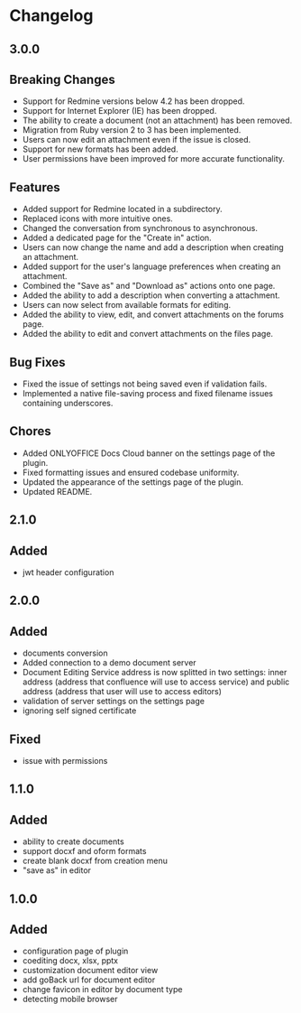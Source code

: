 # Changelog

## 3.0.0
## Breaking Changes

- Support for Redmine versions below 4.2 has been dropped.
- Support for Internet Explorer (IE) has been dropped.
- The ability to create a document (not an attachment) has been removed.
- Migration from Ruby version 2 to 3 has been implemented.
- Users can now edit an attachment even if the issue is closed.
- Support for new formats has been added.
- User permissions have been improved for more accurate functionality.

## Features

- Added support for Redmine located in a subdirectory.
- Replaced icons with more intuitive ones.
- Changed the conversation from synchronous to asynchronous.
- Added a dedicated page for the "Create in" action.
- Users can now change the name and add a description when creating an attachment.
- Added support for the user's language preferences when creating an attachment.
- Combined the "Save as" and "Download as" actions onto one page.
- Added the ability to add a description when converting a attachment.
- Users can now select from available formats for editing.
- Added the ability to view, edit, and convert attachments on the forums page.
- Added the ability to edit and convert attachments on the files page.

## Bug Fixes

- Fixed the issue of settings not being saved even if validation fails.
- Implemented a native file-saving process and fixed filename issues containing underscores.

## Chores

- Added ONLYOFFICE Docs Cloud banner on the settings page of the plugin.
- Fixed formatting issues and ensured codebase uniformity.
- Updated the appearance of the settings page of the plugin.
- Updated README.

## 2.1.0
## Added
- jwt header configuration

## 2.0.0
## Added
- documents conversion
- Added connection to a demo document server
- Document Editing Service address is now splitted in two settings: inner address (address that confluence will use to access service) and public address (address that user will use to access editors)
- validation of server settings on the settings page
- ignoring self signed certificate

## Fixed
- issue with permissions

## 1.1.0
## Added
- ability to create documents
- support docxf and oform formats
- create blank docxf from creation menu
- "save as" in editor

## 1.0.0
## Added
- configuration page of plugin
- coediting docx, xlsx, pptx
- customization document editor view
- add goBack url for document editor
- change favicon in editor by document type
- detecting mobile browser
